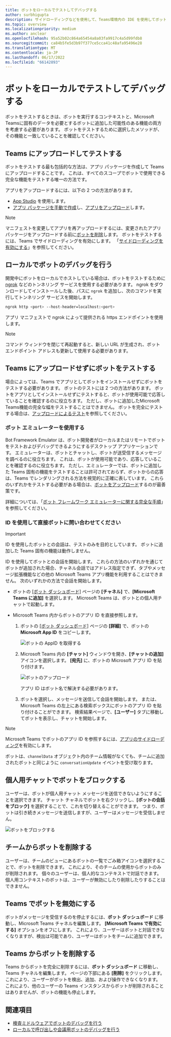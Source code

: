 ```yaml
---
title: ボットをローカルでテストしてデバッグする
author: surbhigupta
description: サイドローディングなどを使用して、Teams環境内の IDE を使用してボットをローカルでテストしてデバッグする方法について説明します
ms.topic: overview
ms.localizationpriority: medium
ms.author: anclear
ms.openlocfilehash: 95a52b02c864a65454a8a03fa9917c4a5d99fdb8
ms.sourcegitcommit: ca84b5fe5d3b97f377ce5cca41c48afa95496e28
ms.translationtype: MT
ms.contentlocale: ja-JP
ms.lasthandoff: 06/17/2022
ms.locfileid: "66142893"
---
```

# <a name="test-and-debug-your-bot-locally"></a>ボットをローカルでテストしてデバッグする

ボットをテストするときは、ボットを実行するコンテキストと、Microsoft Teamsに固有のデータを必要とするボットに追加した可能性のある機能の両方を考慮する必要があります。 ボットをテストするために選択したメソッドが、その機能と一致していることを確認してください。

## <a name="test-by-uploading-to-teams"></a>Teams にアップロードしてテストする

ボットをテストする最も包括的な方法は、アプリ パッケージを作成して Teams にアップロードすることです。 これは、すべてのスコープでボットで使用できる完全な機能をテストする唯一の方法です。

アプリをアップロードするには、以下の 2 つの方法があります。

* [App Studio](~/concepts/build-and-test/app-studio-overview.md) を使用します。
* [アプリ パッケージを手動で作成](~/concepts/build-and-test/apps-package.md)し、[アプリをアップロード](~/concepts/deploy-and-publish/apps-upload.md)します。

> [!NOTE]
> マニフェストを変更してアプリを再アップロードするには、変更されたアプリ パッケージをアップロードする前に[ボットを削除](#delete-a-bot-from-teams)します。
> ボットをテストするには、Teams でサイドローディングを有効にします。 「[サイドローディングを有効にする](/microsoftteams/platform/concepts/build-and-test/prepare-your-o365-tenant#enable-custom-teams-apps-and-turn-on-custom-app-uploading)」を参照してください。

## <a name="debug-your-bot-locally"></a>ローカルでボットのデバッグを行う

開発中にボットをローカルでホストしている場合は、ボットをテストするために [ngrok](https://ngrok.com/) などのトンネリング サービスを使用する必要があります。 ngrok をダウンロードしてインストールした後、パスに `ngrok` を追加し、次のコマンドを実行してトンネリング サービスを開始します。

```bash
ngrok http <port> --host-header=localhost:<port>
```

アプリ マニフェストで ngrok によって提供される https エンドポイントを使用します。

> [!NOTE]
> コマンド ウィンドウを閉じて再起動すると、新しい URL が生成され、ボット エンドポイント アドレスも更新して使用する必要があります。

## <a name="test-your-bot-without-uploading-to-teams"></a>Teams にアップロードせずにボットをテストする

場合によっては、Teams でアプリとしてボットをインストールせずにボットをテストする必要があります。 ボットのテストには 2 つの方法があります。 ボットをアプリとしてインストールせずにテストすると、ボットが使用可能で応答していることを確認するのに役立ちます。 ただし、ボットに追加したMicrosoft Teams機能の完全な幅をテストすることはできません。 ボットを完全にテストする場合は、[アップロードによるテスト](#test-by-uploading-to-teams)を参照してください。

### <a name="use-the-bot-emulator"></a>ボット エミュレーターを使用する

Bot Framework Emulator は、ボット開発者がローカルまたはリモートでボットをテストおよびデバッグできるようにするデスクトップ アプリケーションです。 エミュレーターは、ボットとチャットし、ボットが送受信するメッセージを調べるのに役立ちます。 これは、ボットが使用可能であり、応答していることを確認するのに役立ちます。 ただし、エミュレーターでは、ボットに追加した Teams 固有の機能をテストすることは許可されておらず、ボットからの応答は、Teams でレンダリングされる方法を視覚的に正確に表しています。 これらのいずれかをテストする必要がある場合は、[ボットをアップロード](#test-by-uploading-to-teams)するのが最善策です。

詳細については、「[ボット フレームワーク エミュレーターに関する完全な手順](/azure/bot-service/bot-service-debug-emulator?view=azure-bot-service-4.0&preserve-view=true)」を参照してください。

### <a name="talk-to-your-bot-directly-by-id"></a>ID を使用して直接ボットに問い合わせてください

> [!Important]
> ID を使用したボットとの会話は、テストのみを目的としています。 ボットに追加した Teams 固有の機能は動作しません。

ID を使用してボットとの会話を開始します。 これらの方法のいずれかを通じてボットが追加された場合、チャネル会話ではアドレス指定できず、タブやメッセージ拡張機能などの他の Microsoft Teams アプリ機能を利用することはできません。 次のいずれかの方法で会話を開始します。

* ボットの [[ボット ダッシュボード]](https://dev.botframework.com/bots) ページの **[チャネル]** で、**[Microsoft Teams に追加]** を選択します。 Microsoft Teams は、ボットとの個人用チャットで起動します。

* Microsoft Teams 内からボットのアプリ ID を直接参照します。
   1. ボットの [[ボット ダッシュボード]](https://dev.botframework.com/bots) ページの **[詳細]** で、ボットの **Microsoft App ID** をコピーします。
  
      ![ボットの AppID を取得する](~/assets/images/bots_appid_botframework.png)
  
   2. Microsoft Teams 内の **[チャット]** ウィンドウを開き、**[チャットの追加]** アイコンを選択します。 **[宛先]** に、ボットの Microsoft アプリ ID を貼り付けます。
  
      ![ボットのアップロード](~/assets/images/bots_uploading.png)

      アプリ ID はボット名で解決する必要があります。

   3. ボットを選択し、メッセージを送信して会話を開始します。
      または、Microsoft Teams の左上にある検索ボックスにボットのアプリ ID を貼り付けることができます。 検索結果ページで、**[ユーザー]** タブに移動してボットを表示し、チャットを開始します。

> [!Note]
> Microsoft Teams でボットのアプリ ID を参照するには、[アプリのサイドローディング](/microsoftteams/platform/concepts/build-and-test/prepare-your-o365-tenant#enable-custom-teams-apps-and-turn-on-custom-app-uploading)を有効にします。

ボットは、`channelData` オブジェクト内のチーム情報がなくても、チームに追加されたボットと同じように `conversationUpdate` イベントを受け取ります。

## <a name="block-a-bot-in-personal-chat"></a>個人用チャットでボットをブロックする

ユーザーは、ボットが個人用チャット メッセージを送信できないようにすることを選択できます。 チャット チャネルでボットを右クリックし、**[ボットの会話をブロック]** を選択することで、これを切り替えることができます。 つまり、ボットは引き続きメッセージを送信しますが、ユーザーはメッセージを受信しません。

![ボットをブロックする](~/assets/images/bots/botdisable.png)

## <a name="remove-a-bot-from-a-team"></a>チームからボットを削除する

ユーザーは、チームのビューにあるボットの一覧でごみ箱アイコンを選択することで、ボットを削除できます。 これにより、そのチームの使用からボットのみが削除されます。 個々のユーザーは、個人的なコンテキストで対話できます。 個人用コンテキストのボットは、ユーザーが無効にしたり削除したりすることはできません。

## <a name="disable-a-bot-in-teams"></a>Teams でボットを無効にする

ボットがメッセージを受信するのを停止するには、**ボット ダッシュボード** に移動し、Microsoft Teams チャネルを編集します。 **[Microsoft Teams で有効にする]** オプションをオフにします。 これにより、ユーザーはボットと対話できなくなりますが、検出は可能であり、ユーザーはボットをチームに追加できます。

## <a name="delete-a-bot-from-teams"></a>Teams からボットを削除する

Teams からボットを完全に削除するには、**ボット ダッシュボード** に移動し、Teams チャネルを編集します。 ページの下部にある **[削除]** をクリックします。 これにより、ユーザーがボットを検出、追加、および操作できなくなります。 これにより、他のユーザーの Teams インスタンスからボットが削除されることはありませんが、ボットの機能も停止します。

## <a name="see-also"></a>関連項目

* [検査ミドルウェアでボットのデバッグを行う](/azure/bot-service/bot-service-debug-inspection-middleware)
* [ローカルで呼び出しや会議用ボットのデバッグを行う](~/bots/calls-and-meetings/debugging-local-testing-calling-meeting-bots.md)
